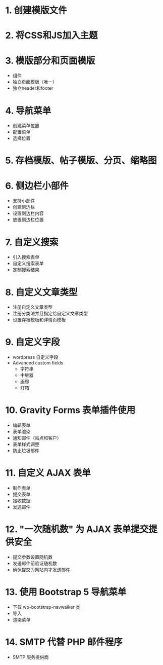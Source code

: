 # 1. 创建模版文件

# 2. 将CSS和JS加入主题

# 3. 模版部分和页面模版
- 组件
- 独立页面模版（唯一）
- 独立header和footer

# 4. 导航菜单 
- 创建菜单位置
- 配置菜单
- 选择位置

# 5. 存档模版、帖子模版、分页、缩略图

# 6. 侧边栏小部件
- 支持小部件
- 创建侧边栏
- 设置侧边栏内容
- 放置侧边栏位置

# 7. 自定义搜索
- 引入搜索表单
- 自定义搜索表单
- 定制搜索结果

# 8. 自定义文章类型
- 注册自定义文章类型
- 注册分类法并且指定给自定义文章类型
- 设置存档模板和详情页模板

# 9. 自定义字段
- wordpress 自定义字段
- Advanced custom fields 
    - 字符串
    - 中继器
    - 画廊
    - 灯箱

# 10. Gravity Forms 表单插件使用
- 编辑表单
- 表单渲染
- 通知邮件（站点和客户）
- 表单样式调整
- 防止垃圾邮件

# 11. 自定义 AJAX 表单
- 制作表单
- 提交表单
- 接收数据
- 发送邮件

# 12. "一次随机数" 为 AJAX 表单提交提供安全
- 提交参数设置随机数
- 发送邮件前验证随机数
- 确保提交为网站内才发送邮件

# 13. 使用 Bootstrap 5 导航菜单
- 下载 wp-bootstrap-navwalker 类
- 导入 
- 渲染菜单

# 14. SMTP 代替 PHP 邮件程序
- SMTP 服务提供商

